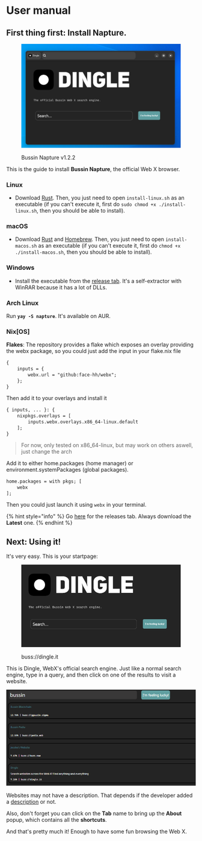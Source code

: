 # User manual

## First thing first: Install Napture.

<figure><img src="../.gitbook/assets/image.png" alt=""><figcaption><p>Bussin Napture v1.2.2</p></figcaption></figure>

This is the guide to install **Bussin Napture**, the official Web X browser.

### Linux

* Download [Rust](https://www.rust-lang.org/tools/install). Then, you just need to open `install-linux.sh` as an executable (if you can't execute it, first do `sudo chmod +x ./install-linux.sh`, then you should be able to install).

### macOS

* Download [Rust](https://www.rust-lang.org/tools/install) and [Homebrew](https://brew.sh). Then, you just need to open `install-macos.sh` as an executable (if you can't execute it, first do `chmod +x ./install-macos.sh`, then you should be able to install).

### Windows

* Install the executable from the [release tab](https://github.com/face-hh/webx/releases). It's a self-extractor with WinRAR because it has a lot of DLLs.

### Arch Linux

Run **`yay -S napture`**. It's available on AUR.

### Nix\[OS]

**Flakes**: The repository provides a flake which exposes an overlay providing the webx package, so you could just add the input in your flake.nix file

```nix{3}
{
    inputs = {
        webx.url = "github:face-hh/webx";
    };
}
```

Then add it to your overlays and install it

```nix{3}
{ inputs, ... }: {
    nixpkgs.overlays = [
        inputs.webx.overlays.x86_64-linux.default
    ];
}
```

> For now, only tested on x86\_64-linux, but may work on others aswell, just change the arch

Add it to either home.packages (home manager) or environment.systemPackages (global packages).

```nix{2}
home.packages = with pkgs; [
    webx
];
```

Then you could just launch it using `webx` in your terminal.

{% hint style="info" %}
Go [here](https://github.com/face-hh/webx/releases) for the releases tab. Always download the **Latest** one.
{% endhint %}

## **Next: Using it!**

It's very easy. This is your startpage:

<figure><img src="../.gitbook/assets/image (2).png" alt=""><figcaption><p>buss://dingle.it</p></figcaption></figure>

This is Dingle, WebX's official search engine. Just like a normal search engine, type in a query, and then click on one of the results to visit a website.

![Screenshot](../png2.png)

Websites may not have a description. That depends if the developer added a [description](../for-developers/html++.md#head-metadata-in-html) or not.

Also, don't forget you can click on the **Tab** name to bring up the **About** popup, which contains all the **shortcuts**.

And that's pretty much it! Enough to have some fun browsing the Web X.
